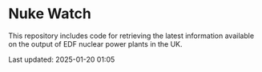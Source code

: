 # Nuke Watch

This repository includes code for retrieving the latest information available on the output of EDF nuclear power plants in the UK.

Last updated: 2025-01-20 01:05